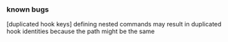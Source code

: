 ### known bugs
[duplicated hook keys]
defining nested commands may result in duplicated hook identities
because the path might be the same